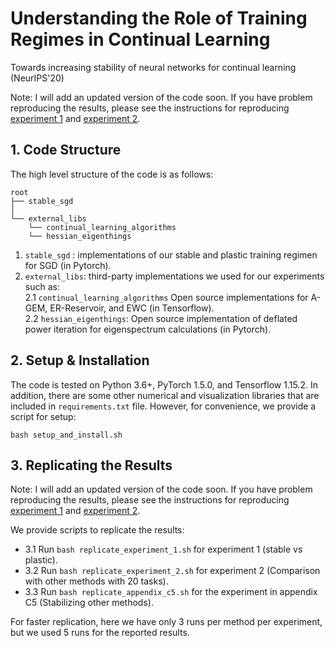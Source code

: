 # Understanding the Role of Training Regimes in Continual Learning
Towards increasing stability of neural networks for continual learning (NeurIPS'20)

Note: I will add an updated version of the code soon. If you have problem reproducing the results, please see the instructions for reproducing [experiment 1](https://github.com/imirzadeh/stable-continual-learning/issues/1) and [experiment 2](https://github.com/imirzadeh/stable-continual-learning/issues/5).


## 1. Code Structure
The high level structure of the code is as follows:

```
root
├── stable_sgd
│   
└── external_libs
    └── continual_learning_algorithms
    └── hessian_eigenthings
```

1. `stable_sgd`   : implementations of our stable and plastic training regimen for SGD (in Pytorch).      
2. `external_libs`: third-party implementations we used for our experiments such as:   
    2.1 `continual_learning_algorithms` Open source implementations for A-GEM, ER-Reservoir, and EWC (in Tensorflow).   
    2.2 `hessian_eigenthings`: Open source implementation of deflated power iteration for eigenspectrum calculations (in Pytorch).  

## 2. Setup & Installation
The code is tested on Python 3.6+, PyTorch 1.5.0, and Tensorflow 1.15.2. In addition, there are some other numerical and visualization libraries that are included in ``requirements.txt`` file. However, for convenience, we provide a script for setup:   
```
bash setup_and_install.sh
```

## 3. Replicating the Results
Note: I will add an updated version of the code soon. If you have problem reproducing the results, please see the instructions for reproducing [experiment 1](https://github.com/imirzadeh/stable-continual-learning/issues/1) and [experiment 2](https://github.com/imirzadeh/stable-continual-learning/issues/5).

We provide scripts to replicate the results:   
 * 3.1 Run ```bash replicate_experiment_1.sh``` for experiment 1 (stable vs plastic).   
 * 3.2 Run ```bash replicate_experiment_2.sh``` for experiment 2 (Comparison with other methods with 20 tasks).
 * 3.3 Run ```bash replicate_appendix_c5.sh```  for the experiment in appendix C5 (Stabilizing other methods).
 
For faster replication, here we have only 3 runs per method per experiment, but we used 5 runs for the reported results.
